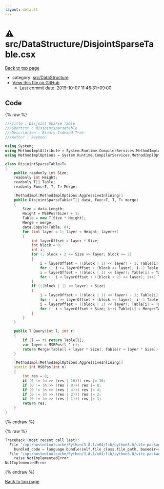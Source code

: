 ```yaml
---
layout: default
---
```


<!-- mathjax config similar to math.stackexchange -->
<script type="text/javascript" async
  src="https://cdnjs.cloudflare.com/ajax/libs/mathjax/2.7.5/MathJax.js?config=TeX-MML-AM_CHTML">
</script>
<script type="text/x-mathjax-config">
  MathJax.Hub.Config({
    TeX: { equationNumbers: { autoNumber: "AMS" }},
    tex2jax: {
      inlineMath: [ ['$','$'] ],
      processEscapes: true
    },
    "HTML-CSS": { matchFontHeight: false },
    displayAlign: "left",
    displayIndent: "2em"
  });
</script>

<script type="text/javascript" src="https://cdnjs.cloudflare.com/ajax/libs/jquery/3.4.1/jquery.min.js"></script>
<script src="https://cdn.jsdelivr.net/npm/jquery-balloon-js@1.1.2/jquery.balloon.min.js" integrity="sha256-ZEYs9VrgAeNuPvs15E39OsyOJaIkXEEt10fzxJ20+2I=" crossorigin="anonymous"></script>
<script type="text/javascript" src="../../../assets/js/copy-button.js"></script>
<link rel="stylesheet" href="../../../assets/css/copy-button.css" />


# :warning: src/DataStructure/DisjointSparseTable.csx

<a href="../../../index.html">Back to top page</a>

* category: <a href="../../../index.html#e73c6b5872115ad0f2896f8e8476ef39">src/DataStructure</a>
* <a href="{{ site.github.repository_url }}/blob/master/src/DataStructure/DisjointSparseTable.csx">View this file on GitHub</a>
    - Last commit date: 2019-10-07 11:46:31+09:00




## Code

<a id="unbundled"></a>
{% raw %}
```cpp
﻿///Title : Disjoint Sparse Table
///Shortcut : disjointsparsetable
///Description : Binary-Indexed Tree
///Author : keymoon

using System;
using MethodImplAttribute = System.Runtime.CompilerServices.MethodImplAttribute;
using MethodImplOptions = System.Runtime.CompilerServices.MethodImplOptions;

class DisjointSparseTable<T>
{
    public readonly int Size;
    readonly int Height;
    readonly T[] Table;
    readonly Func<T, T, T> Merge;

    [MethodImpl(MethodImplOptions.AggressiveInlining)]
    public DisjointSparseTable(T[] data, Func<T, T, T> merge)
    {
        Size = data.Length;
        Height = MSBPos(Size) + 1;
        Table = new T[Size * Height];
        Merge = merge;
        data.CopyTo(Table, 0);
        for (int layer = 1; layer < Height; layer++)
        {
            int layerOffset = layer * Size;
            int block = 0;
            int i;
            for (; block + 2 <= Size >> layer; block += 2)
            {
                i = layerOffset + ((block | 1) << layer) - 1; Table[i] = Table[i - layerOffset]; i--;
                for (; i >= layerOffset + (block << layer); i--) Table[i] = Merge(Table[i - layerOffset], Table[i + 1]);
                i = layerOffset + ((block | 1) << layer); Table[i] = Table[i - layerOffset]; i++;
                for (; i < layerOffset + ((block + 2) << layer); i++) Table[i] = Merge(Table[i - 1], Table[i - layerOffset]);
            }
            if (((block | 1) << layer) < Size)
            {
                i = layerOffset + ((block | 1) << layer) - 1; Table[i] = Table[i - layerOffset]; i--;
                for (; i >= layerOffset + (block << layer); i--) Table[i] = Merge(Table[i - layerOffset], Table[i + 1]);
                i = layerOffset + ((block | 1) << layer); Table[i] = Table[i - layerOffset]; i++;
                for (; i < layerOffset + Size; i++) Table[i] = Merge(Table[i - 1], Table[i - layerOffset]);
            }
        }
    }

    public T Query(int l, int r)
    {
        if (l == r) return Table[l];
        var layer = MSBPos(l ^ r);
        return Merge(Table[l + layer * Size], Table[r + layer * Size]);
    }

    [MethodImpl(MethodImplOptions.AggressiveInlining)]
    static int MSBPos(int n)
    {
        int res = 0;
        if (0 != (n >> (res | 16))) res |= 16;
        if (0 != (n >> (res | 8))) res |= 8;
        if (0 != (n >> (res | 4))) res |= 4;
        if (0 != (n >> (res | 2))) res |= 2;
        if (0 != (n >> (res | 1))) res |= 1;
        return res;
    }
}
```
{% endraw %}

<a id="bundled"></a>
{% raw %}
```cpp
Traceback (most recent call last):
  File "/opt/hostedtoolcache/Python/3.8.1/x64/lib/python3.8/site-packages/onlinejudge_verify/docs.py", line 347, in write_contents
    bundled_code = language.bundle(self.file_class.file_path, basedir=self.cpp_source_path)
  File "/opt/hostedtoolcache/Python/3.8.1/x64/lib/python3.8/site-packages/onlinejudge_verify/languages/csharpscript.py", line 108, in bundle
    raise NotImplementedError
NotImplementedError

```
{% endraw %}

<a href="../../../index.html">Back to top page</a>


